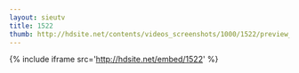```yaml
---
layout: sieutv
title: 1522
thumb: http://hdsite.net/contents/videos_screenshots/1000/1522/preview_360p.mp4.jpg
---
```

{% include iframe src='http://hdsite.net/embed/1522' %}
 

